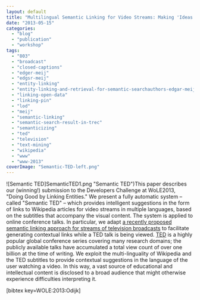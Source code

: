 ```yaml
---
layout: default
title: "Multilingual Semantic Linking for Video Streams: Making 'Ideas Worth Sharing' More Accessible"
date: "2013-05-15"
categories:
  - "blog"
  - "publication"
  - "workshop"
tags:
  - "803"
  - "broadcast"
  - "closed-captions"
  - "edger-meij"
  - "edgsr-meij"
  - "entity-linking"
  - "entity-linking-and-retrieval-for-semantic-searchauthors-edgar-meij-krisztian-balog-and-daan-odijk"
  - "linking-open-data"
  - "linking-pin"
  - "lod"
  - "meij"
  - "semantic-linking"
  - "semantic-search-result-in-trec"
  - "semanticizing"
  - "ted"
  - "television"
  - "text-mining"
  - "wikipedia"
  - "www"
  - "www-2013"
coverImage: "Semantic-TED-left.png"
---
```


![Semantic TED]SemanticTED1.png "Semantic TED")This paper describes our (winning!) submission to the Developers Challenge at WoLE2013, "Doing Good by Linking Entities." We present a fully automatic system – called "Semantic TED" – which provides intelligent suggestions in the form of links to Wikipedia articles for video streams in multiple languages, based on the subtitles that accompany the visual content. The system is applied to online conference talks. In particular, we adapt [a recently proposed semantic linking approach for streams of television broadcasts](http://edgar.meij.pro/feeding-screen-semantic-linking-based-subtitles/ "Feeding the Second Screen: Semantic Linking based on Subtitles") to facilitate generating contextual links while a TED talk is being viewed. [TED](http://www.ted.com/ "TED") is a highly popular global conference series covering many research domains; the publicly available talks have accumulated a total view count of over one billion at the time of writing. We exploit the multi-linguality of Wikipedia and the TED subtitles to provide contextual suggestions in the language of the user watching a video. In this way, a vast source of educational and intellectual content is disclosed to a broad audience that might otherwise experience difficulties interpreting it.

\[bibtex key=WOLE:2013:Odijk\]
